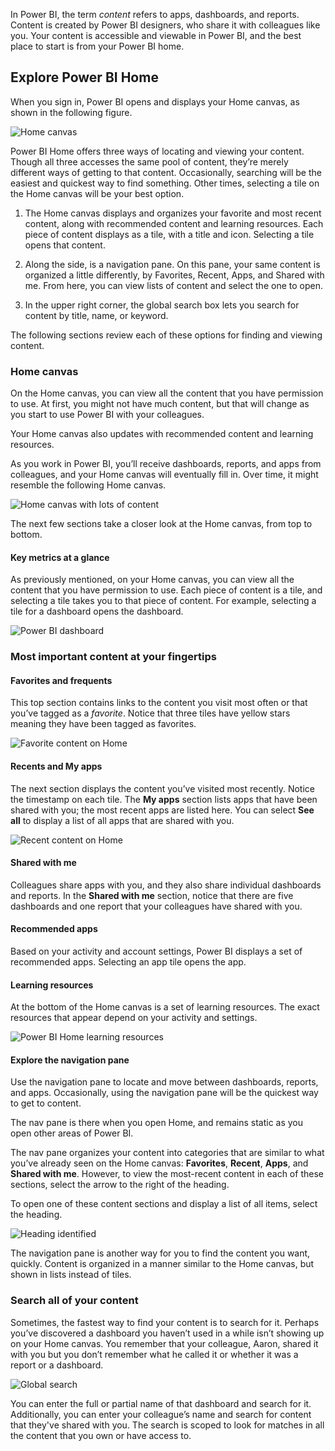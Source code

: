 In Power BI, the term *content* refers to apps, dashboards, and reports. Content is created by Power BI designers, who share it with colleagues like you. Your content is accessible and viewable in Power BI, and the best place to start is from your Power BI home.

## Explore Power BI Home 

When you sign in, Power BI opens and displays your Home canvas, as shown in the following figure.

![Home canvas](../media/1-2/power-bi-home2.png)

Power BI Home offers three ways of locating and viewing your content. Though all three accesses the same pool of content, they’re merely different ways of getting to that content. Occasionally, searching will be the easiest and quickest way to find something. Other times, selecting a tile on the Home canvas will be your best option.

1.  The Home canvas displays and organizes your favorite and most recent content, along with recommended content and learning resources. Each piece of content displays as a tile, with a title and icon. Selecting a tile opens that content.

2.  Along the side, is a navigation pane. On this pane, your same content is organized a little differently, by Favorites, Recent, Apps, and Shared with me. From here, you can view lists of content and select the one to open.

3.  In the upper right corner, the global search box lets you search for content by title, name, or keyword.

The following sections review each of these options for finding and viewing content.

### Home canvas

On the Home canvas, you can view all the content that you have permission to use. At first, you might not have much content, but that will change as you start to use Power BI with your colleagues.

Your Home canvas also updates with recommended content and learning resources. 

As you work in Power BI, you’ll receive dashboards, reports, and apps from colleagues, and your Home canvas will eventually fill in. Over time, it might resemble the following Home canvas.

![Home canvas with lots of content](../media/1-2/power-bi-home-page.png)

The next few sections take a closer look at the Home canvas, from top to bottom.

#### Key metrics at a glance

As previously mentioned, on your Home canvas, you can view all the content that you have permission to use. Each piece of content is a tile, and selecting a tile takes you to that piece of content. For example, selecting a tile for a dashboard opens the dashboard.

![Power BI dashboard](../media/1-2/power-bi-open-dash.gif)

### Most important content at your fingertips

#### Favorites and frequents

This top section contains links to the content you visit most often or that you’ve tagged as a *favorite*. Notice that three tiles have yellow stars meaning they have been tagged as favorites.

![Favorite content on Home](../media/1-2/power-bi-home-favs.png)

#### Recents and My apps

The next section displays the content you’ve visited most recently. Notice the timestamp on each tile. The **My apps** section lists apps that have been shared with you; the most recent apps are listed here. You can select **See all** to display a list of all apps that are shared with you.

![Recent content on Home](../media/1-2/power-bi-home-recent-apps.png)

#### Shared with me

Colleagues share apps with you, and they also share individual dashboards and reports. In the **Shared with me** section, notice that there are five dashboards and one report that your colleagues have shared with you.

#### Recommended apps

Based on your activity and account settings, Power BI displays a set of recommended apps. Selecting an app tile opens the app.


#### Learning resources

At the bottom of the Home canvas is a set of learning resources. The exact resources that appear depend on your activity and settings. 

![Power BI Home learning resources](../media/1-2/power-bi-home-resources.png)


#### Explore the navigation pane

Use the navigation pane to locate and move between dashboards, reports, and apps. Occasionally, using the navigation pane will be the quickest way to get to content.

The nav pane is there when you open Home, and remains static as you open other areas of Power BI.

The nav pane organizes your content into categories that are similar to what you’ve already seen on the Home canvas: **Favorites**, **Recent**, **Apps**, and **Shared with me**. However, to view the most-recent content in each of these sections, select the arrow to the right of the heading.

To open one of these content sections and display a list of all items, select the heading.

![Heading identified](../media/1-2/power-bi-left-nav.png)

The navigation pane is another way for you to find the content you want, quickly. Content is organized in a manner similar to the Home canvas, but shown in lists instead of tiles.

### Search all of your content

Sometimes, the fastest way to find your content is to search for it. Perhaps you’ve discovered a dashboard you haven’t used in a while isn’t showing up on your Home canvas. You remember that your colleague, Aaron, shared it with you but you don’t remember what he called it or whether it was a report or a dashboard.

![Global search](../media/1-2/power-bi-search.png)

You can enter the full or partial name of that dashboard and search for it. Additionally, you can enter your colleague’s name and search for content that they've shared with you. The search is scoped to look for matches in all the content that you own or have access to.
